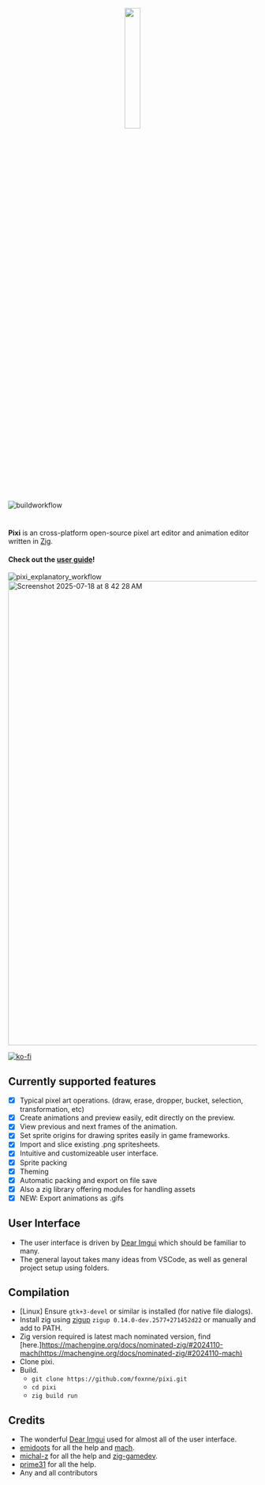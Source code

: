 
<p align="center">  
  <img width="25%" src="https://github.com/user-attachments/assets/808c1e9f-f0ad-44bf-9728-00b3a283ace9">
  <h3 align=center></h3>
</p>

![buildworkflow](https://github.com/foxnne/pixi/actions/workflows/build.yml/badge.svg)

# 
**Pixi** is an cross-platform open-source pixel art editor and animation editor written in [Zig](https://github.com/ziglang/zig).

#### Check out the [user guide](https://github.com/foxnne/pixi/wiki/User-Guide)!

![pixi_explanatory_workflow](https://github.com/foxnne/pixi/assets/49629865/51e16f4d-634e-461d-ba5e-41cc4fa8229e)
<img width="1312" height="940" alt="Screenshot 2025-07-18 at 8 42 28 AM" src="https://github.com/user-attachments/assets/6381e7ca-d826-4c49-92ce-881698f05e11" />


[![ko-fi](https://ko-fi.com/img/githubbutton_sm.svg)](https://ko-fi.com/R5R4LL2PJ)

## Currently supported features
- [x] Typical pixel art operations. (draw, erase, dropper, bucket, selection, transformation, etc)
- [x] Create animations and preview easily, edit directly on the preview.
- [x] View previous and next frames of the animation.
- [x] Set sprite origins for drawing sprites easily in game frameworks.
- [x] Import and slice existing .png spritesheets.
- [x] Intuitive and customizeable user interface.
- [x] Sprite packing
- [x] Theming
- [x] Automatic packing and export on file save
- [x] Also a zig library offering modules for handling assets
- [x] NEW: Export animations as .gifs 

## User Interface
- The user interface is driven by [Dear Imgui](https://github.com/ocornut/imgui) which should be familiar to many.
- The general layout takes many ideas from VSCode, as well as general project setup using folders.

## Compilation
- [Linux] Ensure `gtk+3-devel` or similar is installed (for native file dialogs).
- Install zig using [zigup](https://github.com/marler8997/zigup) `zigup 0.14.0-dev.2577+271452d22` or manually and add to PATH.
- Zig version required is latest mach nominated version, find [here.]https://machengine.org/docs/nominated-zig/#2024110-mach(https://machengine.org/docs/nominated-zig/#2024110-mach)
- Clone pixi.
- Build.
    - ```git clone https://github.com/foxnne/pixi.git```
    - ```cd pixi```
    - ```zig build run```

## Credits
- The wonderful [Dear Imgui](https://github.com/ocornut/imgui) used for almost all of the user interface.
- [emidoots](https://github.com/emidoots) for all the help and [mach](https://github.com/hexops/mach).
- [michal-z](https://github.com/michal-z) for all the help and [zig-gamedev](https://github.com/michal-z/zig-gamedev).
- [prime31](https://github.com/prime31) for all the help.
- Any and all contributors


     
